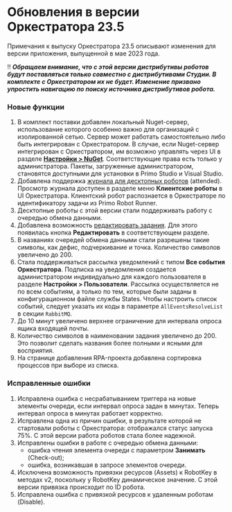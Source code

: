 # Обновления в версии Оркестратора 23.5

Примечания к выпуску Оркестратора 23.5 описывают изменения для версии приложения, выпущенной в мае 2023 года.

:bangbang: ***Обращаем внимание, что с этой версии дистрибутивы роботов будут поставляться только совместно с дистрибутивами Студии. В комплекте с Оркестратором их не будет. Изменение призвано упростить навигацию по поиску источника дистрибутивов робота.***

### Новые функции
1. В комплект поставки добавлен локальный Nuget-сервер, использование которого особенно важно для организаций с изолированной сетью. Сервер может работать самостоятельно либо быть интегрирован с Оркестратором. В случае, если Nuget-сервер интегрирован с Оркестратором, им возможно управлять через UI в разделе **[Настройки > NuGet](https://docs.primo-rpa.ru/primo-rpa/orchestrator/settings/nuget)**. Соответствующие права есть только у администратора. Пакеты, загруженные администратором, становятся доступными для установки в Primo Studio и Visual Studio. 
1. Добавлена поддержка [журнала для десктопных роботов](https://docs.primo-rpa.ru/primo-rpa/orchestrator/settings/desktop-robot-journal) (attended). Просмотр журнала доступен в разделе меню **Клиентские роботы** в UI Оркестратора. Клиентский робот распознается в Оркестраторе по идентификатору задачи из Primo Robot Runner.
1. Десктопные роботы с этой версии стали поддерживать работу с очередью обмена данными.
1. Добавлена возможность [редактировать задания](https://docs.primo-rpa.ru/primo-rpa/orchestrator/basics/tasks#upravlenie-zadaniyami). Для этого появилась кнопка **Редактировать** в соответствующем разделе.
1. В названиях очередей обмена данными стали разрешены такие символы, как дефис, подчеркивание и точка. Количество символов увеличено до 200.
1. Стала поддерживаться рассылка уведомлений с типом **Все события Оркестратора**. Подписка на уведомления создается администратором индивидуально для каждого пользователя в разделе **Настройки > Пользователи**. Рассылка осуществляется не по всем событиям, а только по тем, которые были заданы в конфигурационном файле службы States. Чтобы настроить список событий, следует указать их коды в параметре `AllEventsResolveList` в секции `RabbitMQ`.
1. До 10 минут увеличено верхнее ограничение для интервала опроса ящика входящей почты.
1. Количество символов в наименовании задания увеличено до 200. Это позволит сделать названия более полными и ясными для восприятия. 
1. На странице добавления RPA-проекта добавлена сортировка процессов при выборе из списка.

### Исправленные ошибки

1. Исправлена ошибка с несрабатыванием триггера на новые элементы очереди, если интервал опроса задан в минутах. Теперь интервал опроса в минутах работает корректно.
1. Исправлена одна из причин ошибки, в результате которой не стартовали роботы с Оркестратора: отображался статус запуска 75%. С этой версии работа роботов стала более надежной.
1. Исправлены ошибки в работе с очередью обмена данными:
   * ошибка чтения элемента очереди с параметром **Занимать** (Check-out);
   * ошибка, возникавшая в запросе элементов очереди.
4. Исключена возможность привязки ресурсов (Assets) к RobotKey в методах v2, поскольку у RobotKey динамическое значение. С этой версии привязка происходит по ID робота. 
5. Исправлена ошибка с привязкой ресурсов к удаленным роботам (Disable).

